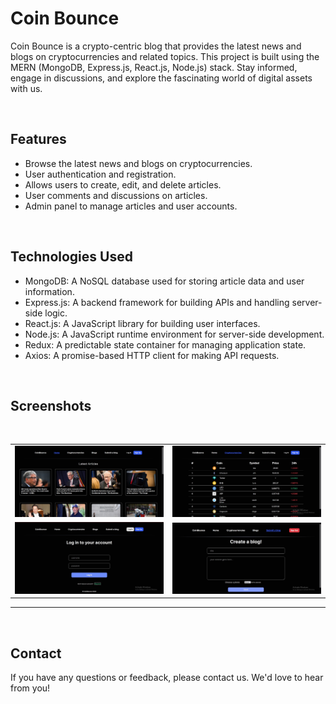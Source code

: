 # Coin Bounce

Coin Bounce is a crypto-centric blog that provides the latest news and blogs on cryptocurrencies and related topics. This project is built using the MERN (MongoDB, Express.js, React.js, Node.js) stack. Stay informed, engage in discussions, and explore the fascinating world of digital assets with us. 

<br>

## Features

- Browse the latest news and blogs on cryptocurrencies.
- User authentication and registration.
- Allows users to create, edit, and delete articles.
- User comments and discussions on articles.
- Admin panel to manage articles and user accounts.

<br>

## Technologies Used

- MongoDB: A NoSQL database used for storing article data and user information.
- Express.js: A backend framework for building APIs and handling server-side logic.
- React.js: A JavaScript library for building user interfaces.
- Node.js: A JavaScript runtime environment for server-side development.
- Redux: A predictable state container for managing application state.
- Axios: A promise-based HTTP client for making API requests.  

<br>

## Screenshots
<br>

<table>
    <tr>
        <td><img src = "/screenshots/1.jpg" ></td>
        <td><img src = "/screenshots/2.jpg" ></td>
    </tr>
    <tr>
        <td><img src = "/screenshots/3.jpg" ></td>
        <td><img src = "/screenshots/4.jpg" ></td>
  </tr>
</table>    

<hr>

<br>

## Contact

If you have any questions or feedback, please contact us. We'd love to hear from you!
